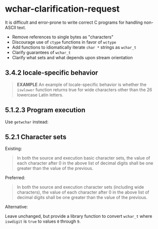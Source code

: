 wchar-clarification-request
===========================

It is difficult and error-prone to write correct C programs for handling non-ASCII text.

* Remove references to single bytes as "characters"
* Discourage use of `ctype` functions in favor of `wctype`
* Add functions to idiomatically iterate `char *` strings as `wchar_t`
* Clarify guarantees of `wchar_t`
* Clarify what sets and what depends upon stream orientation

## 3.4.2 locale-specific behavior

> **EXAMPLE** An example of locale-specific behavior is whether the `iswlower` function returns true for wide characters other than the 26 lowercase Latin letters.

## 5.1.2.3 Program execution

Use `getwchar` instead:

## 5.2.1 Character sets

Existing:

> In both the source and execution basic character sets, the value of each character after 0 in the above list of decimal digits shall be one greater than the value of the previous.

Preferred:

> In both the source and execution character sets (including wide characters), the value of each character after 0 in the above list of decimal digits shall be one greater than the value of the previous.

Alternative:

Leave unchanged, but provide a library function to convert `wchar_t` where `iswdigit` is `true` to values `0` through `9`.
